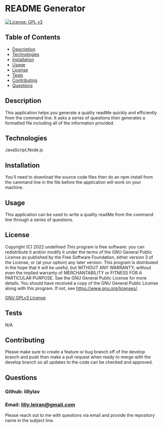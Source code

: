 # README Generator
[![License: GPL v3](https://img.shields.io/badge/License-GPLv3-blue.svg)](https://www.gnu.org/licenses/gpl-3.0)

## Table of Contents
- [Description](#description)
- [Technologies](#technologies)
- [Installation](#installation)
- [Usage](#usage)
- [License](#license)
- [Tests](#tests)
- [Contributing](#contributing)
- [Questions](#questions)

## Description
This application helps you generate a quality readMe quickly and efficiently from the command line. It asks a series of questions then generates a formatted file including all of the information provided.

## Technologies
JavaScript,Node.js

## Installation
You'll need to download the source code files then do an npm install from the cammand line in the file before the application will work on your machine.

## Usage
This application can be used to write a quality readMe from the command line through a series of questions.

## License

  Copyright (C) 2022 undefined
  This program is free software: you can redistribute it and/or modify
  it under the terms of the GNU General Public License as published by
  the Free Software Foundation, either version 3 of the License, or
  (at your option) any later version.
  This program is distributed in the hope that it will be useful,
  but WITHOUT ANY WARRANTY; without even the implied warranty of
  MERCHANTABILITY or FITNESS FOR A PARTICULAR PURPOSE.  See the
  GNU General Public License for more details.
  You should have received a copy of the GNU General Public License
  along with this program.  If not, see <https://www.gnu.org/licenses/>.
  

  [GNU GPLv3 License](https://choosealicense.com/licenses/gpl-3.0/)
  

## Tests
N/A

## Contributing
Please make sure to create a feature or bug branch off of the develop branch and push then make a pull request when ready to merge with the develop branch so all updates to the code can be checked and approved.

## Questions
### Github: lillylav
### Email: lilly.leiran@gmail.com
Please reach out to me with questions via email and provide the repository name in the subject line.
